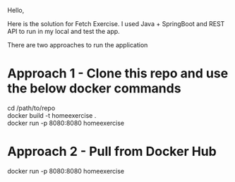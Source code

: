 Hello,

Here is the solution for Fetch Exercise. I used Java + SpringBoot and REST API to run in my local and test the app. 

There are two approaches to run the application

# Approach 1 -  Clone this repo and use the below docker commands 

cd /path/to/repo <br />
docker build -t homeexercise . <br />
docker run -p 8080:8080 homeexercise

# Approach 2 - Pull from Docker Hub

docker run -p 8080:8080 homeexercise
